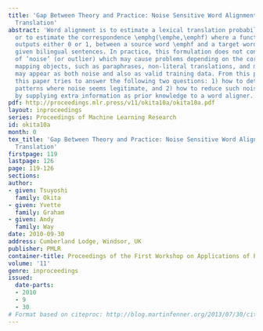 ```yaml
---
title: 'Gap Between Theory and Practice: Noise Sensitive Word Alignment in Machine
  Translation'
abstract: 'Word alignment is to estimate a lexical translation probability \emphp(\emphe|\emphf),
  or to estimate the correspondence \emphg(\emphe,\emphf) where a function \emphg
  outputs either 0 or 1, between a source word \emphf and a target word \emphe for
  given bilingual sentences. In practice, this formulation does not consider the existence
  of ’noise’ (or outlier) which may cause problems depending on the corpus. \emphN-to-\emphm
  mapping objects, such as paraphrases, non-literal translations, and multi-word expressions,
  may appear as both noise and also as valid training data. From this perspective,
  this paper tries to answer the following two questions: 1) how to detect stable
  patterns where noise seems legitimate, and 2) how to reduce such noise, where applicable,
  by supplying extra information as prior knowledge to a word aligner.'
pdf: http://proceedings.mlr.press/v11/okita10a/okita10a.pdf
layout: inproceedings
series: Proceedings of Machine Learning Research
id: okita10a
month: 0
tex_title: 'Gap Between Theory and Practice: Noise Sensitive Word Alignment in Machine
  Translation'
firstpage: 119
lastpage: 126
page: 119-126
sections: 
author:
- given: Tsuyoshi
  family: Okita
- given: Yvette
  family: Graham
- given: Andy
  family: Way
date: 2010-09-30
address: Cumberland Lodge, Windsor, UK
publisher: PMLR
container-title: Proceedings of the First Workshop on Applications of Pattern Analysis
volume: '11'
genre: inproceedings
issued:
  date-parts:
  - 2010
  - 9
  - 30
# Format based on citeproc: http://blog.martinfenner.org/2013/07/30/citeproc-yaml-for-bibliographies/
---
```

